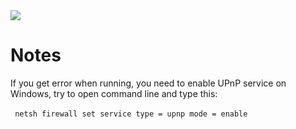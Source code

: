 <img src='http://i189.photobucket.com/albums/z94/huydotnet/monsternet.png'>
<h1>Notes</h1>
If you get error when running, you need to enable UPnP service on Windows, try to open command line and type this:<br>
<br>
<code> netsh firewall set service type = upnp mode = enable </code>